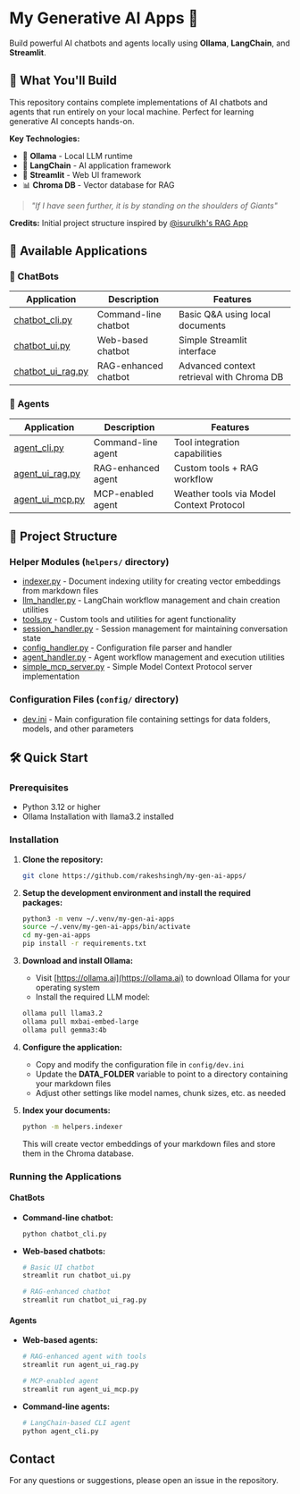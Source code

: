 # My Generative AI Apps 🤖

Build powerful AI chatbots and agents locally using **Ollama**, **LangChain**, and **Streamlit**.

## 🎯 What You'll Build

This repository contains complete implementations of AI chatbots and agents that run entirely on your local machine. Perfect for learning generative AI concepts hands-on.

**Key Technologies:**
- 🦙 **Ollama** - Local LLM runtime
- 🔗 **LangChain** - AI application framework  
- 🎨 **Streamlit** - Web UI framework
- 📊 **Chroma DB** - Vector database for RAG

> *"If I have seen further, it is by standing on the shoulders of Giants"*

**Credits:** Initial project structure inspired by [@isurulkh's RAG App](https://github.com/isurulkh/RAG-App-using-Ollama-and-LangChain)

## 🚀 Available Applications

### 💬 ChatBots
| Application | Description | Features |
|-------------|-------------|----------|
| [chatbot_cli.py](chatbot_cli.py) | Command-line chatbot | Basic Q&A using local documents |
| [chatbot_ui.py](chatbot_ui.py) | Web-based chatbot | Simple Streamlit interface |
| [chatbot_ui_rag.py](chatbot_ui_rag.py) | RAG-enhanced chatbot | Advanced context retrieval with Chroma DB |

### 🤖 Agents
| Application | Description | Features |
|-------------|-------------|----------|
| [agent_cli.py](agent_cli.py) | Command-line agent | Tool integration capabilities |
| [agent_ui_rag.py](agent_ui_rag.py) | RAG-enhanced agent | Custom tools + RAG workflow |
| [agent_ui_mcp.py](agent_ui_mcp.py) | MCP-enabled agent | Weather tools via Model Context Protocol |


## 📁 Project Structure

### Helper Modules (`helpers/` directory)
- [indexer.py](helpers/indexer.py) - Document indexing utility for creating vector embeddings from markdown files
- [llm_handler.py](helpers/llm_handler.py) - LangChain workflow management and chain creation utilities
- [tools.py](helpers/tools.py) - Custom tools and utilities for agent functionality
- [session_handler.py](helpers/session_handler.py) - Session management for maintaining conversation state
- [config_handler.py](helpers/config_handler.py) - Configuration file parser and handler
- [agent_handler.py](helpers/agent_handler.py) - Agent workflow management and execution utilities
- [simple_mcp_server.py](helpers/simple_mcp_server.py) - Simple Model Context Protocol server implementation

### Configuration Files (`config/` directory)
- [dev.ini](config/dev.ini) - Main configuration file containing settings for data folders, models, and other parameters

## 🛠️ Quick Start

### Prerequisites

- Python 3.12 or higher
- Ollama Installation with llama3.2 installed

### Installation

1. **Clone the repository:**
   ```bash
   git clone https://github.com/rakeshsingh/my-gen-ai-apps/
   ```

2. **Setup the development environment and install the required packages:**
   ```bash
   python3 -m venv ~/.venv/my-gen-ai-apps
   source ~/.venv/my-gen-ai-apps/bin/activate
   cd my-gen-ai-apps
   pip install -r requirements.txt
   ```

3. **Download and install Ollama:**
   - Visit [https://ollama.ai](https://ollama.ai) to download Ollama for your operating system
   - Install the required LLM model:
   ```bash
   ollama pull llama3.2
   ollama pull mxbai-embed-large
   ollama pull gemma3:4b
   ```

4. **Configure the application:**
   - Copy and modify the configuration file in `config/dev.ini`
   - Update the **DATA_FOLDER** variable to point to a directory containing your markdown files
   - Adjust other settings like model names, chunk sizes, etc. as needed

5. **Index your documents:**
   ```bash
   python -m helpers.indexer
   ```
   This will create vector embeddings of your markdown files and store them in the Chroma database.

### Running the Applications

#### ChatBots
- **Command-line chatbot:**
  ```bash
  python chatbot_cli.py
  ```

- **Web-based chatbots:**
  ```bash
  # Basic UI chatbot
  streamlit run chatbot_ui.py
  
  # RAG-enhanced chatbot
  streamlit run chatbot_ui_rag.py
  ```

#### Agents
- **Web-based agents:**
  ```bash
  # RAG-enhanced agent with tools
  streamlit run agent_ui_rag.py
  
  # MCP-enabled agent
  streamlit run agent_ui_mcp.py
  ```

- **Command-line agents:**
  ```bash
  # LangChain-based CLI agent
  python agent_cli.py
  ```

## Contact
For any questions or suggestions, please open an issue in the repository.
